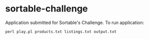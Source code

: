 # sortable-challenge
Application submitted for Sortable's Challenge.
To run application:
```
perl play.pl products.txt listings.txt output.txt
```

